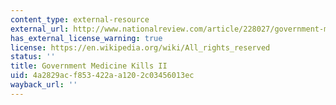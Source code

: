 ```yaml
---
content_type: external-resource
external_url: http://www.nationalreview.com/article/228027/government-medicine-kills-deroy-murdock
has_external_license_warning: true
license: https://en.wikipedia.org/wiki/All_rights_reserved
status: ''
title: Government Medicine Kills II
uid: 4a2829ac-f853-422a-a120-2c03456013ec
wayback_url: ''
---
```

